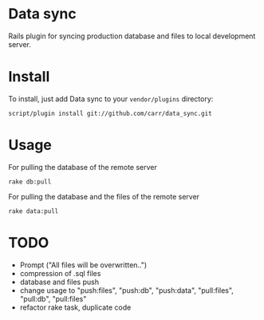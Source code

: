 Data sync
=======

Rails plugin for syncing production database and files to local development server.


Install
=======

To install, just add Data sync to your `vendor/plugins` directory:

    script/plugin install git://github.com/carr/data_sync.git

Usage
=====

For pulling the database of the remote server

    rake db:pull

For pulling the database and the files of the remote server

    rake data:pull

TODO
====

* Prompt ("All files will be overwritten..")
* compression of .sql files
* database and files push
* change usage to "push:files", "push:db", "push:data", "pull:files", "pull:db", "pull:files"
* refactor rake task, duplicate code
